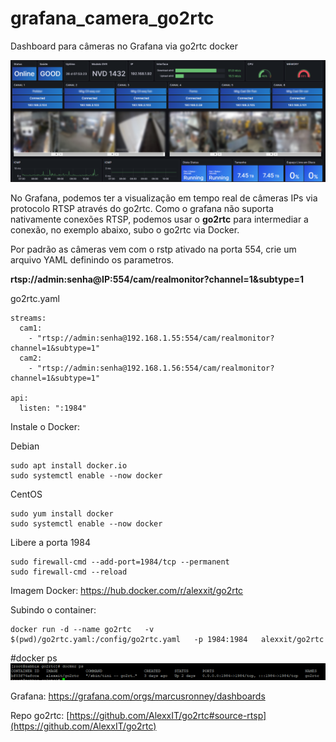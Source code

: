 # grafana_camera_go2rtc
Dashboard para câmeras no Grafana via go2rtc docker

![Title](cameragrafanadashboard.png)

No Grafana, podemos ter a visualização em tempo real de câmeras IPs via protocolo RTSP através do go2rtc.
Como o grafana não suporta nativamente conexões RTSP, podemos usar o **go2rtc** para intermediar a conexão, no exemplo abaixo, subo o go2rtc via Docker.

Por padrão as câmeras vem com o rstp ativado na porta 554, crie um arquivo YAML definindo os parametros.

**rtsp://admin:senha@IP:554/cam/realmonitor?channel=1&subtype=1**

go2rtc.yaml
````
streams:
  cam1:
    - "rtsp://admin:senha@192.168.1.55:554/cam/realmonitor?channel=1&subtype=1"
  cam2:
    - "rtsp://admin:senha@192.168.1.56:554/cam/realmonitor?channel=1&subtype=1"

api:
  listen: ":1984"
````

Instale o Docker:

Debian
````
sudo apt install docker.io
sudo systemctl enable --now docker
````

CentOS
````
sudo yum install docker
sudo systemctl enable --now docker
````
Libere a porta 1984
````
sudo firewall-cmd --add-port=1984/tcp --permanent
sudo firewall-cmd --reload
````

Imagem Docker: https://hub.docker.com/r/alexxit/go2rtc

Subindo o container:
````
docker run -d --name go2rtc   -v $(pwd)/go2rtc.yaml:/config/go2rtc.yaml   -p 1984:1984   alexxit/go2rtc
````

#docker ps
![Title](dockerps.png)

Grafana: https://grafana.com/orgs/marcusronney/dashboards

Repo go2rtc: [https://github.com/AlexxIT/go2rtc#source-rtsp](https://github.com/AlexxIT/go2rtc)

